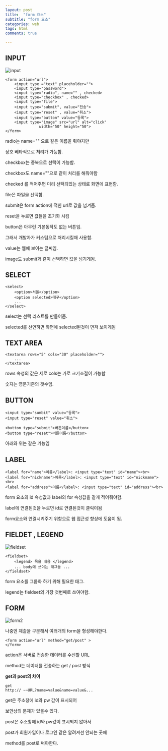 ```yaml
---
layout: post
title:  "form 요소"
subtitle: "form 요소"
categories: web
tags: html
comments: true

---
```


INPUT
---

![input](https://user-images.githubusercontent.com/56789064/89770991-8c7fe700-db3a-11ea-8595-e77a633cb46e.jpg)

```
<form action="url">
    <input type ="text" placeholder="">
    <input type="password">
    <input type="radio", name="" , checked>
    <input type="checkbox" , checked>
    <input type="file">
    <input type="submit", value="전송">
    <input type="reset" , value="취소">
    <input type="button" value="등록">
    <input type="image" src="url" alt="click" 
               width="50" height="50">
</form>
```

radio는 name="" 으로 같은 이름을 줘야지만

상호 베타적으로 처리가 가능함.

checkbox는 중복으로 선택이 가능함.

checkbox도 name=""으로 같이 처리를 해줘야함

checked 를 적어주면 미리 선택되있는 상태로 화면에 표현함.

file은 파일을 선택함.

submit은 form action에 적힌 url로 값을 넘겨줌.

reset을 누르면 값들을 초기화 시킴

button은 아무런 기본동작도 없는 버튼임.

그래서 개발자가 커스텀으로 처리시킬때 사용함.

value는 웹에 보이는 글씨임.

image도 submit과 같이 선택하면 값을 넘기게됨.

SELECT
---

```
<select>
    <option>서울</option>
    <option selected>대구</option>
    ...
</select>
```

select는 선택 리스트를 만들어줌.

selected를 선언하면 화면에 selected된것이 먼저 보이게됨

TEXT AREA
---
```
<textarea rows="5" cols="30" placeholder="">
    ...
</textarea>
```

rows 속성의 값은 세로 cols는 가로 크기조절이 가능함

숫자는 영문기준의 갯수임.

BUTTON
---
```
<input type="sumbit" value="등록">
<input type="reset" value="취소">
    
<button type="submit">버튼이름</button>
<button type="reset">버튼이름</button>
```

아래와 위는 같은 기능임

LABEL
---
```markup
<label for="name">이름</label>: <input type="text" id="name"><br>
<label for="nickname">이름</label>: <input type="text" id="nickname"><br>
<label for="address">이름</label>: <input type="text" id="address"><br>
```

form 요소의 id 속성값과 label의 for 속성값을 같게 적어줘야함.

label에 연결된것을 누르면 id로 연결된것이 클릭이됨

form요소와 연결시켜주기 위함으로 웹 접근성 향상에 도움이 됨.

FIELDET , LEGEND
---
![fieldset](https://user-images.githubusercontent.com/56789064/89773141-53e20c80-db3e-11ea-8f8d-968dd5741cde.jpg)

```
<fieldset>
	<legend> 묶을 내용 </legend>
	... body에 쓰이는 태그들 ...
</fieldset>
```

form 요소를 그룹화 하기 위해 필요한 태그.

legend는 fieldset의 가장 첫번째로 쓰여야함.

FORM
---
![form2](https://user-images.githubusercontent.com/56789064/89807141-1fd50e80-db73-11ea-8633-46108d507e9e.jpg)

나중엔 제출을 구분해서 여러개의 form을 형성해야한다.
```
<form action="url" method="get/post" >
</form>
```

action은 서버로 전송한 데이터를 수신할 URL

method는 데이터를 전송하는 get / post 방식

**get과 post의 차이**
```
get
http:// ~~URL?name=value&name=value&...
```
get은 주소창에 id와 pw 값이 표시되어

보안상의 문제가 있을수 있다.

post은 주소창에 id와 pw값이 표시되지 않아서

post가 회원가입이나 로그인 같은 알려져선 안되는 곳에

method를 post로 써야한다.
